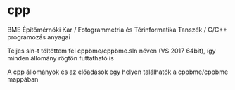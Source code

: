 # cpp
BME Építőmérnöki Kar / Fotogrammetria és Térinformatika Tanszék / C/C++ programozás anyagai <p>
Teljes sln-t töltöttem fel cppbme/cppbme.sln néven (VS 2017 64bit), így minden állomány rögtön futtatható is <p>
A cpp állományok és az előadások egy helyen találhatók a cppbme/cppbme mappában <p>
